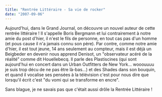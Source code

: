 ```yaml
---
title: "Rentrée Littéraire - Sa vie de rocker"
date: "2007-09-06"
---
```


Aujourd'hui, dans le Grand Journal, on découvre un nouvel auteur de cette rentrée littéraire ! Il s'appelle Boris Bergmann et lui contrairement à notre amie du post d'hier, il n'est le fils de personne, en tout cas pas d'un homme (et pous cause il n'a jamais connu son père). Par contre, comme notre amie d'hier, il est tout jeune, 14 ans seulement au compteur, mais il est déjà un Beigbeder en devenir nous apprend Denisot, un "observateur acéré de la réalité" comme dit Houellebecq. Il parle des Plastiscines (qui sont aujourd'hui en concert dans un Urban Outfitters de New York... wooouuuu je suis trop décu de ne pas être là-bas...) et des Shades dans son bouquin, et quand il vocalise ses pensées à la télévision c'est pour nous dire que lorsqu'il écrit c'est "du vomi qui se transforme en encre".

Sans blague, je ne savais pas que c'était aussi drôle la Rentrée Littéraire !
